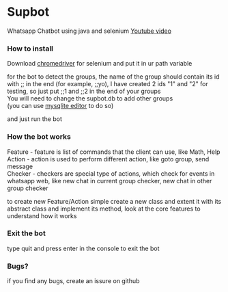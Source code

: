 # Supbot
Whatsapp Chatbot using java and selenium
[Youtube video](https://www.youtube.com/watch?v=MWCjVzM0rW8)

### How to install

Download [chromedriver](https://www.seleniumhq.org/download/) for selenium and put it in ur path variable 

for the bot to detect the groups, the name of the group should contain its id with ;; in the end (for example, ;;yo), I have created 2 ids "1" and "2" for testing, so just put ;;1 and ;;2 in the end of your groups  
You will need to change the supbot.db to add other groups  
(you can use [mysqlite editor](http://sqlitebrowser.org/) to do so)

and just run the bot

### How the bot works

Feature - feature is list of commands that the client can use, like Math, Help  
Action - action is used to perform different action, like goto group, send message  
Checker - checkers are special type of actions, which check for events in whatsapp web, like new chat in current group checker, new chat in other group checker  

to create new Feature/Action simple create a new class and extent it with its abstract class and implement its method,
look at the core features to understand how it works

### Exit the bot

type quit and press enter in the console to exit the bot

### Bugs?

if you find any bugs, create an issure on github